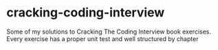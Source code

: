 # cracking-coding-interview

Some of my solutions to Cracking The Coding Interview book exercises. Every exercise has a proper unit test and well structured by chapter
